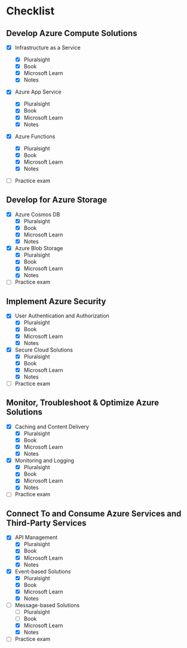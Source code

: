 # Checklist

## Develop Azure Compute Solutions

- [x] Infrastructure as a Service

  - [x] Pluralsight
  - [x] Book
  - [x] Microsoft Learn
  - [x] Notes

- [x] Azure App Service
  - [x] Pluralsight
  - [x] Book
  - [x] Microsoft Learn
  - [x] Notes
- [x] Azure Functions
  - [x] Pluralsight
  - [x] Book
  - [x] Microsoft Learn
  - [x] Notes
- [ ] Practice exam

## Develop for Azure Storage

- [x] Azure Cosmos DB
  - [x] Pluralsight
  - [x] Book
  - [x] Microsoft Learn
  - [x] Notes
- [x] Azure Blob Storage
  - [x] Pluralsight
  - [x] Book
  - [x] Microsoft Learn
  - [x] Notes
- [ ] Practice exam

## Implement Azure Security

- [x] User Authentication and Authorization
  - [x] Pluralsight
  - [x] Book
  - [x] Microsoft Learn
  - [x] Notes
- [x] Secure Cloud Solutions
  - [x] Pluralsight
  - [x] Book
  - [x] Microsoft Learn
  - [x] Notes
- [ ] Practice exam

## Monitor, Troubleshoot & Optimize Azure Solutions

- [x] Caching and Content Delivery
  - [x] Pluralsight
  - [x] Book
  - [x] Microsoft Learn
  - [x] Notes
- [x] Monitoring and Logging
  - [x] Pluralsight
  - [x] Book
  - [x] Microsoft Learn
  - [x] Notes
- [ ] Practice exam

## Connect To and Consume Azure Services and Third-Party Services

- [x] API Management
  - [x] Pluralsight
  - [x] Book
  - [x] Microsoft Learn
  - [x] Notes
- [x] Event-based Solutions
  - [x] Pluralsight
  - [x] Book
  - [x] Microsoft Learn
  - [x] Notes
- [ ] Message-based Solutions
  - [ ] Pluralsight
  - [ ] Book
  - [x] Microsoft Learn
  - [x] Notes
- [ ] Practice exam
